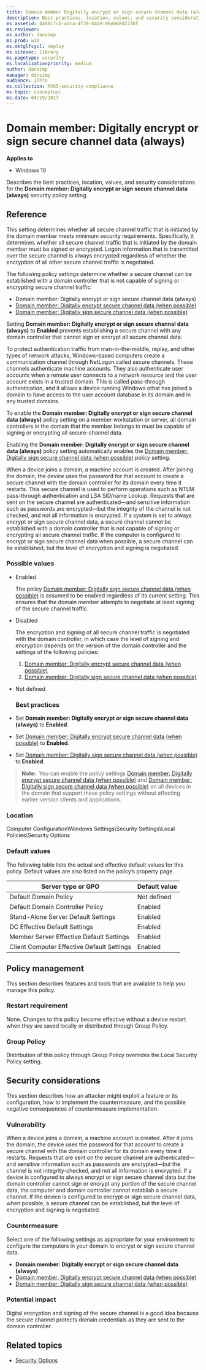 ```yaml
---
title: Domain member Digitally encrypt or sign secure channel data (always) (Windows 10)
description: Best practices, location, values, and security considerations for the policy setting, Domain member Digitally encrypt or sign secure channel data (always).
ms.assetid: 4480c7cb-adca-4f29-b4b8-06eb68d272bf
ms.reviewer: 
ms.author: dansimp
ms.prod: w10
ms.mktglfcycl: deploy
ms.sitesec: library
ms.pagetype: security
ms.localizationpriority: medium
author: dansimp
manager: dansimp
audience: ITPro
ms.collection: M365-security-compliance
ms.topic: conceptual
ms.date: 04/19/2017
---
```


# Domain member: Digitally encrypt or sign secure channel data (always)

**Applies to**
-   Windows 10

Describes the best practices, location, values, and security considerations for the **Domain member: Digitally encrypt or sign secure channel data (always)** security policy setting.

## Reference

This setting determines whether all secure channel traffic that is initiated by the domain member meets minimum security requirements. Specifically, it determines whether all secure channel traffic that is initiated by the domain member must be signed or encrypted. Logon information that is 
transmitted over the secure channel is always encrypted regardless of whether the encryption of all other secure channel traffic is negotiated.

The following policy settings determine whether a secure channel can be established with a domain controller that is not capable of signing or encrypting secure channel traffic:

-   Domain member: Digitally encrypt or sign secure channel data (always)
-   [Domain member: Digitally encrypt secure channel data (when possible)](domain-member-digitally-encrypt-secure-channel-data-when-possible.md)
-   [Domain member: Digitally sign secure channel data (when possible)](domain-member-digitally-sign-secure-channel-data-when-possible.md)

Setting **Domain member: Digitally encrypt or sign secure channel data (always)** to **Enabled** prevents establishing a secure channel with any domain controller that cannot sign or encrypt all secure channel data.

To protect authentication traffic from man-in-the-middle, replay, and other types of network attacks, Windows-based computers create a communication channel through NetLogon called secure channels. These channels authenticate machine accounts. They also authenticate user accounts when a remote user connects to a network resource and the user account exists in a trusted domain. This is called pass-through authentication, and it allows a device running Windows othat has joined a domain to have access to the user account database in its domain and in any trusted domains.

To enable the **Domain member: Digitally encrypt or sign secure channel data (always)** policy setting on a member workstation or server, all domain controllers in the domain that the member belongs to must be capable of signing or encrypting all secure-channel data.

Enabling the **Domain member: Digitally encrypt or sign secure channel data (always)** policy setting automatically enables the [Domain member: Digitally sign secure channel data (when possible)](domain-member-digitally-sign-secure-channel-data-when-possible.md) policy setting.

When a device joins a domain, a machine account is created. After joining the domain, the device uses the password for that account to create a secure channel with the domain controller for its domain every time it restarts. This secure channel is used to perform operations such as NTLM pass-through authentication and LSA SID/name Lookup. Requests that are sent on the secure channel are authenticated—and sensitive information such as passwords are encrypted—but the integrity of the channel is not checked, and not all information is encrypted. If a system is set to always encrypt or sign secure channel data, a secure channel cannot be established with a domain controller that is not capable of signing or encrypting all secure channel traffic. If the computer is configured to encrypt or sign secure channel data when possible, a secure channel can be established, but the level of encryption and signing is negotiated.

### Possible values

- Enabled

  The policy [Domain member: Digitally sign secure channel data (when possible)](domain-member-digitally-sign-secure-channel-data-when-possible.md) is assumed to be enabled regardless of its current setting. This ensures that the domain member attempts to negotiate at least signing of the secure 
  channel traffic.

- Disabled

  The encryption and signing of all secure channel traffic is negotiated with the domain controller, in which case the level of signing and encryption depends on the version of the domain controller and the settings of the following policies:

  1.  [Domain member: Digitally encrypt secure channel data (when possible)](domain-member-digitally-encrypt-secure-channel-data-when-possible.md)
  2.  [Domain member: Digitally sign secure channel data (when possible)](domain-member-digitally-sign-secure-channel-data-when-possible.md)

- Not defined
  ### Best practices

- Set **Domain member: Digitally encrypt or sign secure channel data (always)** to **Enabled**.
- Set [Domain member: Digitally encrypt secure channel data (when possible)](domain-member-digitally-encrypt-secure-channel-data-when-possible.md) to **Enabled**.
- Set [Domain member: Digitally sign secure channel data (when possible)](domain-member-digitally-sign-secure-channel-data-when-possible.md) to **Enabled**.

>**Note:**  You can enable the policy settings [Domain member: Digitally encrypt secure channel data (when possible)](domain-member-digitally-encrypt-secure-channel-data-when-possible.md) and [Domain member: Digitally sign secure channel data (when possible)](domain-member-digitally-sign-secure-channel-data-when-possible.md) on all devices in the domain that support these policy settings without affecting earlier-version clients and applications.
 
### Location

Computer Configuration\\Windows Settings\\Security Settings\\Local Policies\\Security Options

### Default values

The following table lists the actual and effective default values for this policy. Default values are also listed on the policy’s property page.

| Server type or GPO | Default value |
| - | - |
| Default Domain Policy | Not defined| 
| Default Domain Controller Policy | Enabled | 
| Stand-Alone Server Default Settings | Enabled| 
| DC Effective Default Settings | Enabled| 
| Member Server Effective Default Settings | Enabled| 
| Client Computer Effective Default Settings | Enabled| 
 
## Policy management

This section describes features and tools that are available to help you manage this policy.

### Restart requirement

None. Changes to this policy become effective without a device restart when they are saved locally or distributed through Group Policy.

### Group Policy

Distribution of this policy through Group Policy overrides the Local Security Policy setting.

## Security considerations

This section describes how an attacker might exploit a feature or its configuration, how to implement the countermeasure, and the possible negative consequences of countermeasure implementation.

### Vulnerability

When a device joins a domain, a machine account is created. After it joins the domain, the device uses the password for that account to create a secure channel with the domain controller for its domain every time it restarts. Requests that are sent on the secure channel are authenticated—and 
sensitive information such as passwords are encrypted—but the channel is not integrity-checked, and not all information is encrypted. If a device is configured to always encrypt or sign secure channel data but the domain controller cannot sign or encrypt any portion of the secure channel data, the computer and domain controller cannot establish a secure channel. If the device is configured to encrypt or sign secure channel data, when possible, a secure channel can be established, but the level of encryption and signing is negotiated.

### Countermeasure

Select one of the following settings as appropriate for your environment to configure the computers in your domain to encrypt or sign secure channel data.

-   **Domain member: Digitally encrypt or sign secure channel data (always)**
-   [Domain member: Digitally encrypt secure channel data (when possible)](domain-member-digitally-encrypt-secure-channel-data-when-possible.md)
-   [Domain member: Digitally sign secure channel data (when possible)](domain-member-digitally-sign-secure-channel-data-when-possible.md)

### Potential impact

Digital encryption and signing of the secure channel is a good idea because the secure channel protects domain credentials as they are sent to the domain controller.

## Related topics

- [Security Options](security-options.md)
